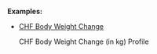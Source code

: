 **Examples:**

*   [CHF Body Weight Change](StructureDefinition-chf-bodyweight-change.html)

    CHF Body Weight Change (in kg) Profile